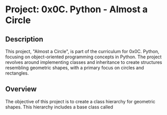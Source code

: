 # Project: 0x0C. Python - Almost a Circle

## Description

This project, "Almost a Circle", is part of the curriculum for 0x0C. Python, focusing on object-oriented programming concepts in Python. The project revolves around implementing classes and inheritance to create structures resembling geometric shapes, with a primary focus on circles and rectangles.

## Overview

The objective of this project is to create a class hierarchy for geometric shapes.
This hierarchy includes a base class called
